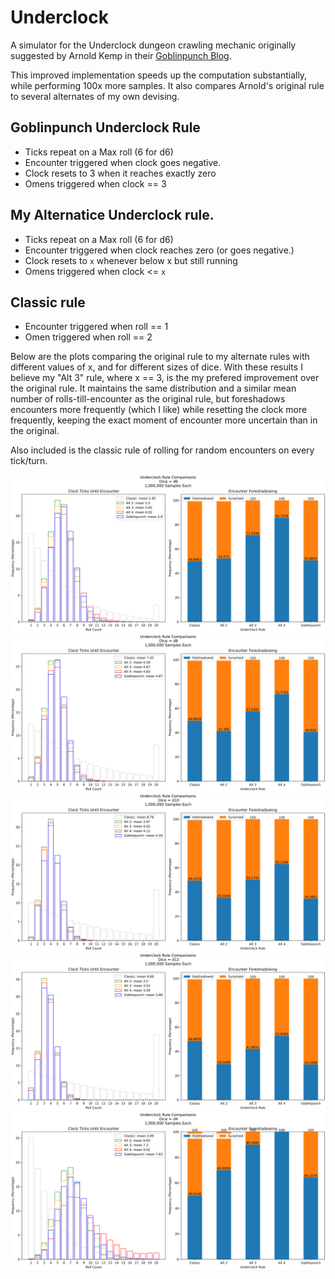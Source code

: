# Underclock

A simulator for the Underclock dungeon crawling mechanic originally suggested by
Arnold Kemp in their [Goblinpunch Blog](https://goblinpunch.blogspot.com/2023/04/the-underclock-fixing-random-encounter.html).

This improved implementation speeds up the computation substantially, while performing 100x more samples.
It also compares Arnold's original rule to several alternates of my own devising.

## Goblinpunch Underclock Rule

- Ticks repeat on a Max roll (6 for d6)
- Encounter triggered when clock goes negative.
- Clock resets to 3 when it reaches exactly zero
- Omens triggered when clock == 3

## My Alternatice Underclock rule.

- Ticks repeat on a Max roll (6 for d6)
- Encounter triggered when clock reaches zero (or goes negative.)
- Clock resets to `x` whenever below x but still running
- Omens triggered when clock <= `x`


## Classic rule

- Encounter triggered when roll == 1
- Omen triggered when roll == 2 


Below are the plots comparing the original rule to my alternate rules with different
values of x, and for different sizes of dice. With these results I believe my "Alt 3"
rule, where x == 3, is the my prefered improvement over the original rule. It maintains the
same distribution and a similar mean number of rolls-till-encounter as the original
rule, but foreshadows encounters more frequently (which I like) while resetting the clock
more frequently, keeping the exact moment of encounter more uncertain than in the original.

Also included is the classic rule of rolling for random encounters on every tick/turn.

![Distribution with a D6](UnderclockD6.svg)
![Distribution with a D8](UnderclockD8.svg)
![Distribution with a D10](UnderclockD10.svg)
![Distribution with a D12](UnderclockD12.svg)
![Distribution with a D4](UnderclockD4.svg)
